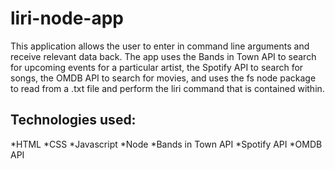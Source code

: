 # liri-node-app
This application allows the user to enter in command line arguments and receive relevant data back.  The app uses the Bands in Town API to search for upcoming events for a particular artist, the Spotify API to search for songs, the OMDB API to search for movies, and uses the fs node package to read from a .txt file and perform the liri command that is contained within.

## Technologies used:
*HTML
*CSS
*Javascript
*Node
*Bands in Town API
*Spotify API
*OMDB API